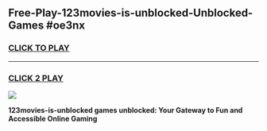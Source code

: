 
## Free-Play-123movies-is-unblocked-Unblocked-Games #oe3nx
<h3>
<a href="https://news.freeplayer.one?title=123movies-is-unblocked&ref=8M">CLICK TO PLAY</a></h3>
<hr>

<h3>
<a href="https://news.freeplayer.one?title=123movies-is-unblocked&ref=8M">CLICK 2 PLAY</a>
  
</h3>

<a href="https://news.freeplayer.one?title=123movies-is-unblocked&ref=8M"><img src="https://clearcache.store/games.png"></a>


**123movies-is-unblocked games unblocked: Your Gateway to Fun and Accessible Online Gaming**
